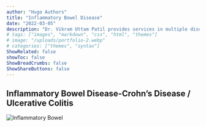 ```yaml
---
author: "Hugo Authors"
title: "Inflammatory Bowel Disease"
date: "2022-03-05"
description: "Dr. Vikram Uttam Patil provides services in multiple disorders"
# tags: ["images", "markdown", "css", "html", "themes"]
# image: "/uploads/portfolio-2.webp"
# categories: ["themes", "syntax"]
ShowRelated: false
showToc: false
ShowBreadCrumbs: false
ShowShareButtons: false
---
```


## Inflammatory Bowel Disease-Crohn’s Disease / Ulcerative Colitis

![Inflammatory Bowel](/services/InflammatoryBowel.png)
